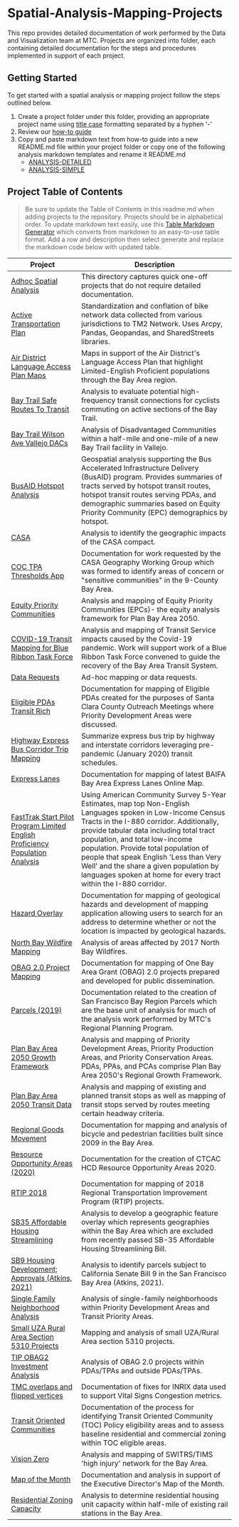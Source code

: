 # Spatial-Analysis-Mapping-Projects
This repo provides detailed documentation of work performed by the Data and Visualization team at MTC.  Projects are organized into folder, each containing detailed documentation for the steps and procedures implemented in support of each project.

## Getting Started 
To get started with a spatial analysis or mapping project follow the steps outlined below. 

1. Create a project folder under this folder, providing an appropriate project name using [title case](http://titlecase.com/) formatting separated by a hyphen '-' 
2. Review our [how-to guide](https://github.com/BayAreaMetro/dv-project-templates) 
3. Copy and paste markdown text from how-to guide into a new README.md file within your project folder or copy one of the following analysis markdown templates and rename it README.md
   - [ANALYSIS-DETAILED](https://github.com/BayAreaMetro/dv-project-templates/blob/master/ANALYSIS-DETAILED.md) 
   - [ANALYSIS-SIMPLE](https://github.com/BayAreaMetro/dv-project-templates/blob/master/ANALYSIS-SIMPLE.md)

## Project Table of Contents

> Be sure to update the Table of Contents in this readme.md when adding projects to the repository. Projects should be in alphabetical order. To update markdown text easily, use this [Table Markdown Generator](https://www.tablesgenerator.com/markdown_tables) which converts from markdown to an easy-to-use table format. Add a row and description then select generate and replace the markdown code below with updated table. 

| **Project** | **Description** |
|---|---|
| [Adhoc Spatial Analysis](Adhoc-Spatial-Analysis) |This directory captures quick one-off projects that do not require detailed documentation. |
| [Active Transportation Plan](Active-Transportation-Plan-Data-Development) | Standardization and conflation of bike network data collected from various jurisdictions to TM2 Network. Uses Arcpy, Pandas, Geopandas, and SharedStreets libraries. |
| [Air District Language Access Plan Maps](Air-District-Language-Access-Plan) |Maps in support of the Air District's Language Access Plan that highlight Limited-English Proficient populations through the Bay Area region. |
| [Bay Trail Safe Routes To Transit](Bay-Trail-Safe-Routes-To-Transit) | Analysis to evaluate potential high-frequency transit  connections for cyclists commuting on active sections of the Bay Trail. |
| [Bay Trail Wilson Ave Vallejo DACs](BayTrail-Wilson-Ave-Vallejo-DACs) | Analysis of Disadvantaged Communities within a half-mile and one-mile of a new Bay Trail facility in Vallejo. |
| [BusAID Hotspot Analysis]("BusAID-Hotspot-Analysis") | Geospatial analysis supporting the Bus Accelerated Infrastructure Delivery (BusAID) program. Provides summaries of tracts served by hotspot transit routes, hotspot transit routes serving PDAs, and demographic summaries based on Equity Priority Community (EPC) demographics by hotspot. |
| [CASA](CASA) | Analysis to identify the geographic impacts of the CASA compact. |
| [COC TPA Thresholds App](COC-TPA-Thresholds-App) | Documentation for work requested by the CASA Geography Working Group which was formed to identify areas of concern or "sensitive communities" in the 9-County Bay Area. |
| [Equity Priority Communities](Equity-Priority-Communities) | Analysis and mapping of Equity Priority Communities (EPCs)- the equity analysis framework for Plan Bay Area 2050. |
| [COVID-19 Transit Mapping for Blue Ribbon Task Force](Covid-Transit-Mapping) | Analysis and mapping of Transit Service impacts caused by the Covid-19 pandemic. Work will support work of a Blue Ribbon Task Force convened to guide the recovery of the Bay Area Transit System. |
| [Data Requests](Data-Requests) | Ad-hoc mapping or data requests. |
| [Eligible PDAs Transit Rich](Eligible-PDAs-Transit-Rich) | Documentation for mapping of Eligible PDAs created for the purposes of Santa Clara County Outreach Meetings where Priority Development Areas were discussed. |
| [Highway Express Bus Corridor Trip Mapping](Highway-Express-Bus-Corridor-Trip-Mapping) | Summarize express bus trip by highway and interstate corridors leveraging pre-pandemic (January 2020) transit schedules. |
| [Express Lanes](Express-Lanes) | Documentation for mapping of latest BAIFA Bay Area Express Lanes Online Map. |
| [FastTrak Start Pilot Program Limited English Proficiency Population Analysis](FastTrak-Start-Pilot-LEP-Analysis) | Using American Community Survey 5-Year Estimates, map top Non-English Languages spoken in Low-Income Census Tracts in the I-880 corridor. Additionally, provide tabular data including total tract population, and total low-income population. Provide total population of people that speak English 'Less than Very Well' and the share a given population by languages spoken at home for every tract within the I-880 corridor. |
| [Hazard Overlay](Hazard-Overlay) | Documentation for mapping of geological hazards and development of mapping application allowing users to search for an address to determine whether or not the location is impacted by geological hazards. |
| [North Bay Wildfire Mapping](North-Bay-Wildfire-Mapping) | Analysis of areas affected by 2017 North Bay Wildfires. |
| [OBAG 2.0 Project Mapping](OBAG-2-Project-Mapping) | Documentation for mapping of One Bay Area Grant (OBAG) 2.0 projects prepared and developed for public dissemination. |
| [Parcels (2019)](Parcel) | Documentation related to the creation of San Francisco Bay Region Parcels which are the base unit of analysis for much of the analysis work performed by MTC's Regional Planning Program. |
| [Plan Bay Area 2050 Growth Framework](Plan-Bay-Area-2050-Growth-Framework) | Analysis and mapping of Priority Development Areas, Priority Production Areas, and Priority Conservation Areas. PDAs, PPAs, and PCAs comprise Plan Bay Area 2050's Regional Growth Framework. |
| [Plan Bay Area 2050 Transit Data](Plan-Bay-Area-2050-Transit-Data) | Analysis and mapping of existing and planned transit stops as well as mapping of transit stops served by routes meeting certain headway criteria. |
| [Regional Goods Movement](Regional-Goods-Movement) | Documentation for mapping and analysis of bicycle and pedestrian facilities built since 2009 in the Bay Area. |
| [Resource Opportunity Areas (2020)](Resource-Opportunity-Areas) | Documentation for the creation of CTCAC HCD Resource Opportunity Areas 2020. |
| [RTIP 2018](RTIP-2018) | Documentation for mapping of 2018 Regional Transportation Improvement Program (RTIP) projects. |
| [SB35 Affordable Housing Streamlining](SB35-Affordable-Housing-Streamlining) | Analysis to develop a geographic feature overlay which represents geographies within the Bay Area which are excluded from recently passed SB-35 Affordable Housing Streamlining Bill. |
| [SB9 Housing Development; Approvals (Atkins, 2021)](SB9-Housing-Development-Approvals) | Analysis to identify parcels subject to California Senate Bill 9 in the San Francisco Bay Area (Atkins, 2021). |
| [Single Family Neighborhood Analysis](Single-Family-Neighborhoods-PDA-TPA-Walkable) | Analysis of single-family neighborhoods within Priority Development Areas and Transit Priority Areas. |
| [Small UZA Rural Area Section 5310 Projects](Small-UZA-Rural-Area-Section-5310-Projects) | Mapping and analysis of small UZA/Rural Area section 5310 projects. |
| [TIP OBAG2 Investment Analysis](TIP-OBAG2-Investment-Analysis) | Analysis of OBAG 2.0 projects within PDAs/TPAs and outside PDAs/TPAs. |
| [TMC overlaps and flipped vertices](TMC-overlaps-and-flipped-vertices) | Documentation of fixes for INRIX data used to support Vital Signs Congestion metrics. |
| [Transit Oriented Communities](Transit-Oriented-Communities) | Documentation of the process for identifying Transit Oriented Community (TOC) Policy eligibility areas and to assess baseline residential and commercial zoning within TOC eligible areas. |
| [Vision Zero](Vision-Zero) | Analysis and mapping of SWITRS/TIMS 'high injury' network for the Bay Area. |
| [Map of the Month](motm) | Documentation and analysis in support of the Executive Director's Map of the Month. |
| [Residential Zoning Capacity](Residential-Zoning-Capacity) | Analysis to determine residential housing unit capacity within half-mile of existing rail stations in the Bay Area. |